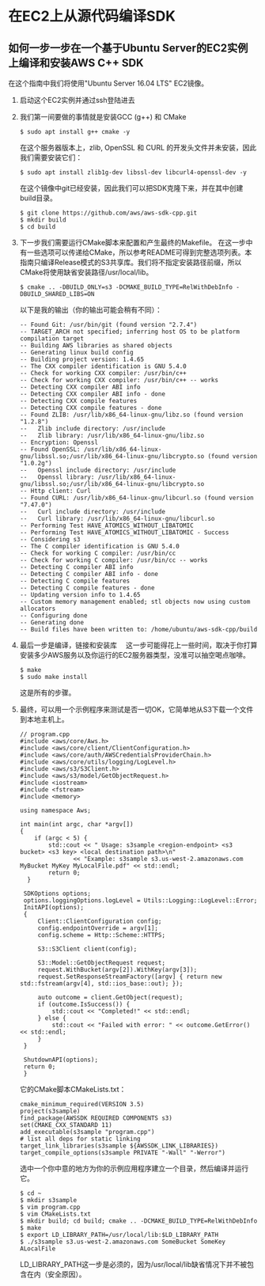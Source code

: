 # 在EC2上从源代码编译SDK
## 如何一步一步在一个基于Ubuntu Server的EC2实例上编译和安装AWS C++ SDK
在这个指南中我们将使用"Ubuntu Server 16.04 LTS" EC2镜像。
1. 启动这个EC2实例并通过ssh登陆进去
2. 我们第一间要做的事情就是安装GCC (g++) 和 CMake
    ```
    $ sudo apt install g++ cmake -y
    ```
   在这个服务器版本上，zlib, OpenSSL 和 CURL 的开发头文件并未安装，因此我们需要安装它们：
   ```
   $ sudo apt install zlib1g-dev libssl-dev libcurl4-openssl-dev -y
    ```
    
    在这个镜像中git已经安装，因此我们可以把SDK克隆下来，并在其中创建build目录。
   ```
   $ git clone https://github.com/aws/aws-sdk-cpp.git
   $ mkdir build
   $ cd build
   ```
3. 下一步我们需要运行CMake脚本来配置和产生最终的Makefile。
   在这一步中有一些选项可以传递给CMake，所以参考README可得到完整选项列表。本指南只编译Release模式的S3共享库。我们将不指定安装路径前缀，所以CMake将使用缺省安装路径/usr/local/lib。
   ```
   $ cmake .. -DBUILD_ONLY=s3 -DCMAKE_BUILD_TYPE=RelWithDebInfo -DBUILD_SHARED_LIBS=ON
   ```
   以下是我的输出（你的输出可能会稍有不同）：
   ```
   -- Found Git: /usr/bin/git (found version "2.7.4")
   -- TARGET_ARCH not specified; inferring host OS to be platform compilation target
   -- Building AWS libraries as shared objects
   -- Generating linux build config
   -- Building project version: 1.4.65
   -- The CXX compiler identification is GNU 5.4.0
   -- Check for working CXX compiler: /usr/bin/c++
   -- Check for working CXX compiler: /usr/bin/c++ -- works
   -- Detecting CXX compiler ABI info
   -- Detecting CXX compiler ABI info - done
   -- Detecting CXX compile features
   -- Detecting CXX compile features - done
   -- Found ZLIB: /usr/lib/x86_64-linux-gnu/libz.so (found version "1.2.8")
   --   Zlib include directory: /usr/include
   --   Zlib library: /usr/lib/x86_64-linux-gnu/libz.so
   -- Encryption: Openssl
   -- Found OpenSSL: /usr/lib/x86_64-linux-gnu/libssl.so;/usr/lib/x86_64-linux-gnu/libcrypto.so (found version "1.0.2g")
   --   Openssl include directory: /usr/include
   --   Openssl library: /usr/lib/x86_64-linux-gnu/libssl.so;/usr/lib/x86_64-linux-gnu/libcrypto.so
   -- Http client: Curl
   -- Found CURL: /usr/lib/x86_64-linux-gnu/libcurl.so (found version "7.47.0")
   --   Curl include directory: /usr/include
   --   Curl library: /usr/lib/x86_64-linux-gnu/libcurl.so
   -- Performing Test HAVE_ATOMICS_WITHOUT_LIBATOMIC
   -- Performing Test HAVE_ATOMICS_WITHOUT_LIBATOMIC - Success
   -- Considering s3
   -- The C compiler identification is GNU 5.4.0
   -- Check for working C compiler: /usr/bin/cc
   -- Check for working C compiler: /usr/bin/cc -- works
   -- Detecting C compiler ABI info
   -- Detecting C compiler ABI info - done
   -- Detecting C compile features
   -- Detecting C compile features - done
   -- Updating version info to 1.4.65
   -- Custom memory management enabled; stl objects now using custom allocators
   -- Configuring done
   -- Generating done
   -- Build files have been written to: /home/ubuntu/aws-sdk-cpp/build
   ```
4. 最后一步是编译，链接和安装库
　这一步可能得花上一些时间，取决于你打算安装多少AWS服务以及你运行的EC2服务器类型，没准可以抽空喝点咖啡。
    ```
    $ make
    $ sudo make install
    ```
    这是所有的步骤。
5. 最终，可以用一个示例程序来测试是否一切OK，它简单地从S3下载一个文件到本地主机上。
   ```
   // program.cpp
   #include <aws/core/Aws.h>
   #include <aws/core/client/ClientConfiguration.h>
   #include <aws/core/auth/AWSCredentialsProviderChain.h>
   #include <aws/core/utils/logging/LogLevel.h>
   #include <aws/s3/S3Client.h>
   #include <aws/s3/model/GetObjectRequest.h>
   #include <iostream>
   #include <fstream>
   #include <memory>

   using namespace Aws;

   int main(int argc, char *argv[])
   {
       if (argc < 5) {
           std::cout << " Usage: s3sample <region-endpoint> <s3 bucket> <s3 key> <local destination path>\n"
                  << "Example: s3sample s3.us-west-2.amazonaws.com MyBucket MyKey MyLocalFile.pdf" << std::endl;
           return 0;
     }

    SDKOptions options;
    options.loggingOptions.logLevel = Utils::Logging::LogLevel::Error;
    InitAPI(options);
    {
        Client::ClientConfiguration config;
        config.endpointOverride = argv[1];
        config.scheme = Http::Scheme::HTTPS;

        S3::S3Client client(config);

        S3::Model::GetObjectRequest request;
        request.WithBucket(argv[2]).WithKey(argv[3]);
        request.SetResponseStreamFactory([argv] { return new std::fstream(argv[4], std::ios_base::out); });

        auto outcome = client.GetObject(request);
        if (outcome.IsSuccess()) {
            std::cout << "Completed!" << std::endl;
        } else {
            std::cout << "Failed with error: " << outcome.GetError() << std::endl;
        }
    }

    ShutdownAPI(options);
    return 0;
    }
   ```
   它的CMake脚本CMakeLists.txt：
    ```
    cmake_minimum_required(VERSION 3.5)
   project(s3sample)
   find_package(AWSSDK REQUIRED COMPONENTS s3)
   set(CMAKE_CXX_STANDARD 11)
   add_executable(s3sample "program.cpp")
   # list all deps for static linking
   target_link_libraries(s3sample ${AWSSDK_LINK_LIBRARIES})
   target_compile_options(s3sample PRIVATE "-Wall" "-Werror")
    ```
    选中一个你中意的地方为你的示例应用程序建立一个目录，然后编译并运行它。
    ```
    $ cd ~
   $ mkdir s3sample
   $ vim program.cpp
   $ vim CMakeLists.txt
   $ mkdir build; cd build; cmake .. -DCMAKE_BUILD_TYPE=RelWithDebInfo
   $ make
   $ export LD_LIBRARY_PATH=/usr/local/lib:$LD_LIBRARY_PATH
   $ ./s3sample s3.us-west-2.amazonaws.com SomeBucket SomeKey ALocalFile
    ```

    LD_LIBRARY_PATH这一步是必须的，因为/usr/local/lib缺省情况下并不被包含在内（安全原因）。
